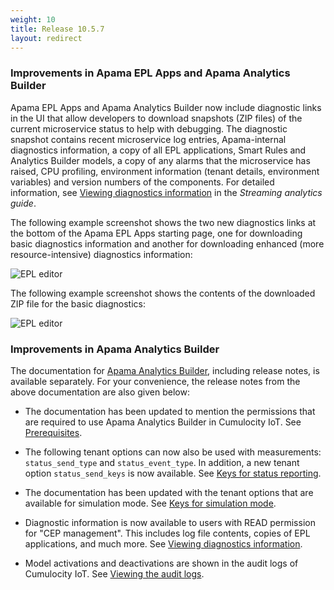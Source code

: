 ```yaml
---
weight: 10
title: Release 10.5.7
layout: redirect
---
```


### Improvements in Apama EPL Apps and Apama Analytics Builder

Apama EPL Apps and Apama Analytics Builder now include diagnostic links in the UI that allow developers to download snapshots (ZIP files) of the current microservice status to help with debugging. The diagnostic snapshot contains recent microservice log entries, Apama-internal diagnostics information, a copy of all EPL applications, Smart Rules and Analytics Builder models, a copy of any alarms that the microservice has raised, CPU profiling, environment information (tenant details, environment variables) and version numbers of the components. For detailed information, see [Viewing diagnostics information](/apama/troubleshooting/#diagnostics) in the *Streaming analytics guide*.

The following example screenshot shows the two new diagnostics links at the bottom of the Apama EPL Apps starting page, one for downloading basic diagnostics information and another for downloading enhanced (more resource-intensive) diagnostics information:

![EPL editor](/images/apama/apama-rn-diagnostics-links.png)

The following example screenshot shows the contents of the downloaded ZIP file for the basic diagnostics:

![EPL editor](/images/apama/apama-rn-diagnostics-files.png)

### Improvements in Apama Analytics Builder

The documentation for [Apama Analytics Builder](https://documentation.softwareag.com/onlinehelp/Rohan/Analytics_Builder/pab10-5-7/apama-pab-webhelp/index.html), including release notes, is available separately. For your convenience, the release notes from the above documentation are also given below:

* The documentation has been updated to mention the permissions that are required to use Apama Analytics Builder in Cumulocity IoT. See [Prerequisites](https://documentation.softwareag.com/onlinehelp/Rohan/Analytics_Builder/pab10-5-7/apama-pab-webhelp/index.html#page/apamaanalyticsbuilder-webhelp%2Fco-AnaBui_prerequisites.html).

* The following tenant options can now also be used with measurements: `status_send_type` and `status_event_type`. In addition, a new tenant option `status_send_keys` is now available. See [Keys for status reporting](https://documentation.softwareag.com/onlinehelp/Rohan/Analytics_Builder/pab10-5-7/apama-pab-webhelp/index.html#page/apamaanalyticsbuilder-webhelp%2Fre-AnaBui_keys_for_status_reporting.html).

* The documentation has been updated with the tenant options that are available for simulation mode. See [Keys for simulation mode](https://documentation.softwareag.com/onlinehelp/Rohan/Analytics_Builder/pab10-5-7/apama-pab-webhelp/index.html#page/apamaanalyticsbuilder-webhelp%2Fre-AnaBui_keys_for_simulation_mode.html).

* Diagnostic information is now available to users with READ permission for "CEP management". This includes log file contents, copies of EPL applications, and much more. See [Viewing diagnostics information](https://documentation.softwareag.com/onlinehelp/Rohan/Analytics_Builder/pab10-5-7/apama-pab-webhelp/index.html#page/apamaanalyticsbuilder-webhelp%2Fco-AnaBui_viewing_diagnostics_information.html).

* Model activations and deactivations are shown in the audit logs of Cumulocity IoT. See [Viewing the audit logs](https://documentation.softwareag.com/onlinehelp/Rohan/Analytics_Builder/pab10-5-7/apama-pab-webhelp/index.html#page/apamaanalyticsbuilder-webhelp%2Fco-AnaBui_viewing_the_audit_logs.html).
